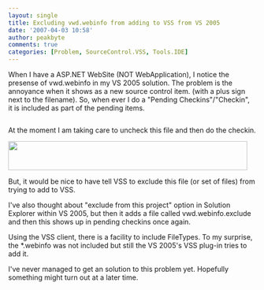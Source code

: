 ```yaml
---
layout: single
title: Excluding vwd.webinfo from adding to VSS from VS 2005
date: '2007-04-03 10:58'
author: peakbyte
comments: true
categories: [Problem, SourceControl.VSS, Tools.IDE]
---
```

When I have a ASP.NET WebSite (NOT WebApplication), I notice the presense of vwd.webinfo in my VS 2005 solution. The problem is the annoyance when it shows as a new source control item. (with a plus sign next to the filename). So, when ever I do a "Pending Checkins"/"Checkin", it is included as part of the pending items.

<a href="http://63.134.238.61/blogimages/Excludi.webinfofromaddingtoVSSfromVS2005_A1C1/webinfo_in_sln10.jpg"><img src="http://63.134.238.61/blogimages/Excludi.webinfofromaddingtoVSSfromVS2005_A1C1/webinfo_in_sln_thumb8.jpg" alt="" /></a>

At the moment I am taking care to uncheck this file and then do the checkin.

<a href="http://63.134.238.61/blogimages/Excludi.webinfofromaddingtoVSSfromVS2005_A1C1/pending_checkin3.jpg"><img src="http://63.134.238.61/blogimages/Excludi.webinfofromaddingtoVSSfromVS2005_A1C1/pending_checkin_thumb1.jpg" alt="" width="485" height="59" /></a>

But, it would be nice to have tell VSS to exclude this file (or set of files) from trying to add to VSS.

I've also thought about "exclude from this project" option in Solution Explorer within VS 2005, but then it adds a file called vwd.webinfo.exclude and then this shows up in pending checkins once again.

Using the VSS client, there is a facility to include FileTypes. To my surprise, the *.webinfo was not included but still the VS 2005's VSS plug-in tries to add it.

I've never managed to get an solution to this problem yet. Hopefully something might turn out at a later time.
